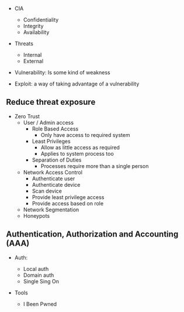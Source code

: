 - CIA 
  - Confidentiality
  - Integrity 
  - Availability 

- Threats 
  - Internal 
  - External
- Vulnerability: Is some kind of weakness 
- Exploit: a way of taking advantage of a vulnerability

## Reduce threat exposure

- Zero Trust
  - User / Admin access 
    - Role Based Access 
      - Only have access to required system
    - Least Privileges 
      - Allow as little access as required
      - Applies to system process too
    - Separation of Duties 
      - Processes require more than a single person
  - Network Access Control
    - Authenticate user
    - Authenticate device
    - Scan device 
    - Provide least privilege access
    - Provide access based on role
  - Network Segmentation 
  - Honeypots 

## Authentication, Authorization and Accounting (AAA)

- Auth: 
  - Local auth 
  - Domain auth
  - Single Sing On 

- Tools
  - I Been Pwned